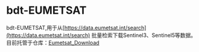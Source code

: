 # bdt-EUMETSAT
bdt-EUMETSAT,用于从[https://data.eumetsat.int/search](https://data.eumetsat.int/search) 批量检索下载Sentinel3、Sentinel5等数据。目前托管于仓库：[Eumetsat_Download](https://github.com/cyloveyou/Eumetsat_Download)